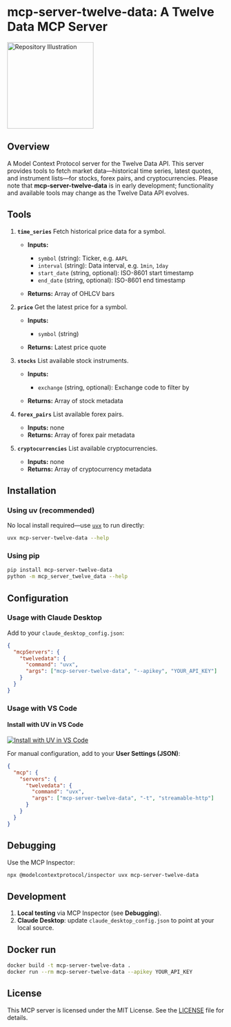 
# mcp-server-twelve-data: A Twelve Data MCP Server

<p>
  <img src="picture.jpg" alt="Repository Illustration" width="200"/>
</p>


## Overview

A Model Context Protocol server for the Twelve Data API.
This server provides tools to fetch market data—historical time series, latest quotes, and instrument lists—for stocks, forex pairs, and cryptocurrencies.
Please note that **mcp-server-twelve-data** is in early development; functionality and available tools may change as the Twelve Data API evolves.

## Tools

1. **`time_series`**
   Fetch historical price data for a symbol.

   * **Inputs:**

     * `symbol` (string): Ticker, e.g. `AAPL`
     * `interval` (string): Data interval, e.g. `1min`, `1day`
     * `start_date` (string, optional): ISO-8601 start timestamp
     * `end_date` (string, optional): ISO-8601 end timestamp
   * **Returns:** Array of OHLCV bars

2. **`price`**
   Get the latest price for a symbol.

   * **Inputs:**

     * `symbol` (string)
   * **Returns:** Latest price quote

3. **`stocks`**
   List available stock instruments.

   * **Inputs:**

     * `exchange` (string, optional): Exchange code to filter by
   * **Returns:** Array of stock metadata

4. **`forex_pairs`**
   List available forex pairs.

   * **Inputs:** none
   * **Returns:** Array of forex pair metadata

5. **`cryptocurrencies`**
   List available cryptocurrencies.

   * **Inputs:** none
   * **Returns:** Array of cryptocurrency metadata

## Installation

### Using **uv** (recommended)

No local install required—use [`uvx`](https://docs.astral.sh/uv/guides/tools/) to run directly:

```bash
uvx mcp-server-twelve-data --help
```

### Using **pip**

```bash
pip install mcp-server-twelve-data
python -m mcp_server_twelve_data --help
```

## Configuration

### Usage with Claude Desktop

Add to your `claude_desktop_config.json`:

```json
{
  "mcpServers": {
    "twelvedata": {
      "command": "uvx",
      "args": ["mcp-server-twelve-data", "--apikey", "YOUR_API_KEY"]
    }
  }
}
```

### Usage with VS Code

#### Install with UV in VS Code

[![Install with UV in VS Code](https://img.shields.io/badge/VS_Code-UV-0098FF?style=flat-square\&logo=visualstudiocode\&logoColor=white)](https://insiders.vscode.dev/redirect/mcp/install?name=twelvedata&config=%7B%22command%22%3A%22uvx%22%2C%22args%22%3A%5B%22mcp-server-twelve-data%22%2C%22--apikey%22%2C%22YOUR_API_KEY%22%5D%7D)

For manual configuration, add to your **User Settings (JSON)**:

```json
{
  "mcp": {
    "servers": {
      "twelvedata": {
        "command": "uvx",
        "args": ["mcp-server-twelve-data", "-t", "streamable-http"]
      }
    }
  }
}
```

## Debugging

Use the MCP Inspector:

```bash
npx @modelcontextprotocol/inspector uvx mcp-server-twelve-data
```

## Development

1. **Local testing** via MCP Inspector (see **Debugging**).
2. **Claude Desktop**: update `claude_desktop_config.json` to point at your local source.

## Docker run

```bash
docker build -t mcp-server-twelve-data .
docker run --rm mcp-server-twelve-data --apikey YOUR_API_KEY
```

## License

This MCP server is licensed under the MIT License. See the [LICENSE](../../LICENSE) file for details.
